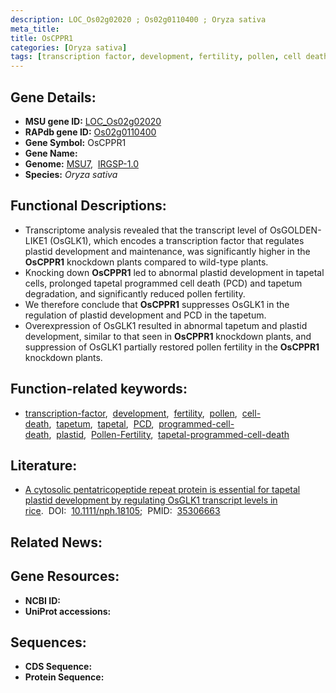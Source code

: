 ```yaml
---
description: LOC_Os02g02020 ; Os02g0110400 ; Oryza sativa
meta_title:
title: OsCPPR1
categories: [Oryza sativa]
tags: [transcription factor, development, fertility, pollen, cell death, tapetum, tapetal, PCD, programmed cell death, plastid, Pollen Fertility, tapetal programmed cell death]
---
```


## Gene Details:
- **MSU gene ID:** [LOC_Os02g02020](http://rice.uga.edu/cgi-bin/ORF_infopage.cgi?orf=LOC_Os02g02020)  
- **RAPdb gene ID:** [Os02g0110400](https://rapdb.dna.affrc.go.jp/locus/?name=Os02g0110400)  
- **Gene Symbol:** OsCPPR1
- **Gene Name:**
- **Genome:**  [MSU7](http://rice.uga.edu/),&nbsp;&nbsp;[IRGSP-1.0](https://rapdb.dna.affrc.go.jp/download/irgsp1.html)
- **Species:** *Oryza sativa*

## Functional Descriptions:
   - Transcriptome analysis revealed that the transcript level of OsGOLDEN-LIKE1 (OsGLK1), which encodes a transcription factor that regulates plastid development and maintenance, was significantly higher in the **OsCPPR1** knockdown plants compared to wild-type plants.
   - Knocking down **OsCPPR1** led to abnormal plastid development in tapetal cells, prolonged tapetal programmed cell death (PCD) and tapetum degradation, and significantly reduced pollen fertility.
   - We therefore conclude that **OsCPPR1** suppresses OsGLK1 in the regulation of plastid development and PCD in the tapetum.
   - Overexpression of OsGLK1 resulted in abnormal tapetum and plastid development, similar to that seen in **OsCPPR1** knockdown plants, and suppression of OsGLK1 partially restored pollen fertility in the **OsCPPR1** knockdown plants.

## Function-related keywords:
   - [transcription-factor](/tags/transcription-factor/),&nbsp;&nbsp;[development](/tags/development/),&nbsp;&nbsp;[fertility](/tags/fertility/),&nbsp;&nbsp;[pollen](/tags/pollen/),&nbsp;&nbsp;[cell-death](/tags/cell-death/),&nbsp;&nbsp;[tapetum](/tags/tapetum/),&nbsp;&nbsp;[tapetal](/tags/tapetal/),&nbsp;&nbsp;[PCD](/tags/PCD/),&nbsp;&nbsp;[programmed-cell-death](/tags/programmed-cell-death/),&nbsp;&nbsp;[plastid](/tags/plastid/),&nbsp;&nbsp;[Pollen-Fertility](/tags/Pollen-Fertility/),&nbsp;&nbsp;[tapetal-programmed-cell-death](/tags/tapetal-programmed-cell-death/)

## Literature:
   - [A cytosolic pentatricopeptide repeat protein is essential for tapetal plastid development by regulating OsGLK1 transcript levels in rice](https://www.doi.org/10.1111/nph.18105).&nbsp;&nbsp;DOI:&nbsp;&nbsp;[10.1111/nph.18105](https://www.doi.org/10.1111/nph.18105);&nbsp;&nbsp;PMID:&nbsp;&nbsp;[35306663](https://pubmed.ncbi.nlm.nih.gov/35306663/)

## Related News:

## Gene Resources:
- **NCBI ID:**  []()
- **UniProt accessions:** [](https://www.uniprot.org/uniprotkb//entry)

## Sequences:
- **CDS Sequence:**
- **Protein Sequence:**
